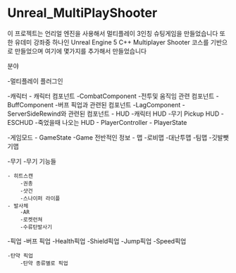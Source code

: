 # Unreal_MultiPlayShooter

이 프로젝트는 언리얼 엔진을 사용해서 멀티플레이 3인칭 슈팅게임을 만들었습니다 
또한 유데미 강좌중 하나인 Unreal Engine 5 C++ Multiplayer Shooter 코스를 기반으로 만들었으며 여기에 몇가지를 추가해서 만들었습니다

분야

-멀티플레이 플러그인

-캐릭터
	- 캐릭터 컴포넌트
		-CombatComponent
			-전투및 움직임 관련 컴포넌트
		-BuffComponent
			-버프 픽업과 관련된 컴포넌트
		-LagComponent
			-ServerSideRewind와 관련된 컴포넌트
	- HUD
		-캐릭터 HUD
		-무기 Pickup HUD
		-ESCHUD
		-죽었을때 나오는 HUD
	- PlayerController
	- PlayerState

-게임모드
 	- GameState
		-Game 전반적인 정보
 	- 맵
		-로비맵
		-대난투맵
		-팀맵
		-깃발뺏기맵


-무기
	-무기 기능들
	
 	- 히트스캔
		-권총
		-샷건
		-스나이퍼 라이플
 	- 발사체
		-AR
		-로켓런쳐
		-수류탄발사기
 

-픽업
	-버프 픽업
		-Health픽업
		-Shield픽업
		-Jump픽업	
		-Speed픽업


	-탄약 픽업
		-탄약 종류별로 픽업



